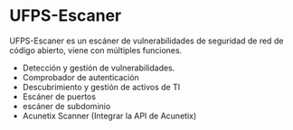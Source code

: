 # UFPS-Escaner

UFPS-Escaner es un escáner de vulnerabilidades de seguridad de red de código abierto, viene con múltiples funciones.

- Detección y gestión de vulnerabilidades.
- Comprobador de autenticación
- Descubrimiento y gestión de activos de TI
- Escáner de puertos
- escáner de subdominio
- Acunetix Scanner (Integrar la API de Acunetix)